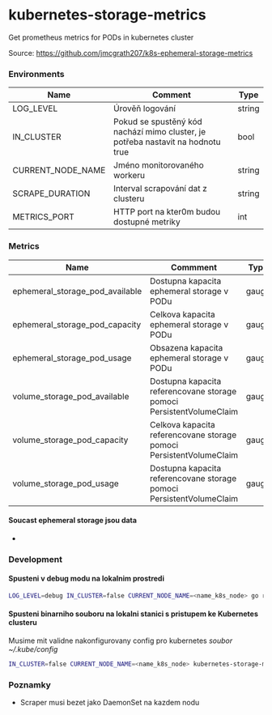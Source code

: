# kubernetes-storage-metrics
Get prometheus metrics for PODs in kubernetes cluster

Source: https://github.com/jmcgrath207/k8s-ephemeral-storage-metrics

### Environments
Name | Comment | Type
---|---|---
LOG_LEVEL | Úrověň logování | string
IN_CLUSTER | Pokud se spustěný kód nachází mimo cluster, je potřeba nastavit na hodnotu true | bool
CURRENT_NODE_NAME | Jméno monitorovaného workeru | string
SCRAPE_DURATION | Interval scrapování dat z clusteru | string
METRICS_PORT | HTTP port na kter0m budou dostupné metriky | int

### Metrics
Name | Commment | Type
---|---|---
ephemeral_storage_pod_available | Dostupna kapacita ephemeral storage v PODu | gauge
ephemeral_storage_pod_capacity | Celkova kapacita ephemeral storage v PODu | gauge
ephemeral_storage_pod_usage | Obsazena kapacita ephemeral storage v PODu | gauge
volume_storage_pod_available | Dostupna kapacita referencovane storage pomoci PersistentVolumeClaim | gauge
volume_storage_pod_capacity | Celkova kapacita referencovane storage pomoci PersistentVolumeClaim | gauge
volume_storage_pod_usage | Dostupna kapacita referencovane storage pomoci PersistentVolumeClaim | gauge

#### Soucast ephemeral storage jsou data
- 

### Development
#### Spusteni v debug modu na lokalnim prostredi
```bash
LOG_LEVEL=debug IN_CLUSTER=false CURRENT_NODE_NAME=<name_k8s_node> go run main.go
```


#### Spusteni binarniho souboru na lokalni stanici s pristupem ke Kubernetes clusteru
Musime mit validne nakonfigurovany config pro kubernetes *soubor ~/.kube/config*
```bash
IN_CLUSTER=false CURRENT_NODE_NAME=<name_k8s_node> kubernetes-storage-metrics-<GOOS>-<GOARCH>
```

### Poznamky
- Scraper musi bezet jako DaemonSet na kazdem nodu